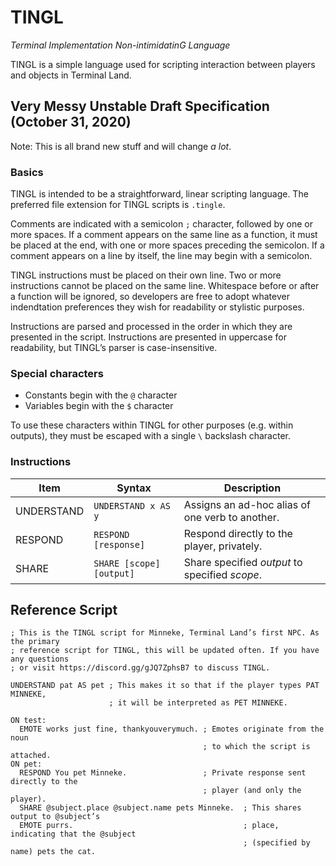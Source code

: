# TINGL

_Terminal Implementation Non-intimidatinG Language_

TINGL is a simple language used for scripting interaction between players and objects in Terminal Land.

## Very Messy Unstable Draft Specification (October 31, 2020)

Note: This is all brand new stuff and will change _a lot_.

### Basics

TINGL is intended to be a straightforward, linear scripting language. The preferred file extension for TINGL scripts is `.tingle`.

Comments are indicated with a semicolon `;` character, followed by one or more spaces. If a comment appears on the same line as a function, it must be placed at the end, with one or more spaces preceding the semicolon. If a comment appears on a line by itself, the line may begin with a semicolon.

TINGL instructions must be placed on their own line. Two or more instructions cannot be placed on the same line. Whitespace before or after a function will be ignored, so developers are free to adopt whatever indendtation preferences they wish for readability or stylistic purposes.

Instructions are parsed and processed in the order in which they are presented in the script. Instructions are presented in uppercase for readability, but TINGL’s parser is case-insensitive.

### Special characters

* Constants begin with the `@` character
* Variables begin with the `$` character

To use these characters within TINGL for other purposes (e.g. within outputs), they must be escaped with a single `\` backslash character.

### Instructions

| Item | Syntax | Description |
| --- | --- | --- |
| UNDERSTAND | `UNDERSTAND x AS y` | Assigns an ad-hoc alias of one verb to another.  |
| RESPOND | `RESPOND [response]` | Respond directly to the player, privately. |
| SHARE | `SHARE [scope] [output]` | Share specified _output_ to specified _scope_. |

## Reference Script

```
; This is the TINGL script for Minneke, Terminal Land’s first NPC. As the primary 
; reference script for TINGL, this will be updated often. If you have any questions 
; or visit https://discord.gg/gJQ7ZphsB7 to discuss TINGL.

UNDERSTAND pat AS pet ; This makes it so that if the player types PAT MINNEKE,
                      ; it will be interpreted as PET MINNEKE.

ON test:
  EMOTE works just fine, thankyouverymuch. ; Emotes originate from the noun 
                                           ; to which the script is attached.
ON pet:
  RESPOND You pet Minneke.                 ; Private response sent directly to the 
                                           ; player (and only the player).
  SHARE @subject.place @subject.name pets Minneke.  ; This shares output to @subject’s 
  EMOTE purrs.                                      ; place, indicating that the @subject
                                                    ; (specified by name) pets the cat.

```
